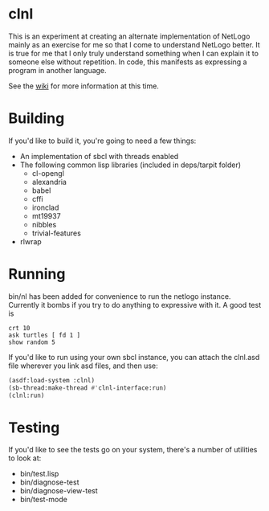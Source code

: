 # clnl

This is an experiment at creating an alternate implementation of NetLogo mainly as an exercise for me so that I come to understand NetLogo better.  It is true for me that I only truly understand something when I can explain it to someone else without repetition.  In code, this manifests as expressing a program in another language.

See the [wiki](https://github.com/frankduncan/clnl/wiki) for more information at this time.

# Building

If you'd like to build it, you're going to need a few things:

* An implementation of sbcl with threads enabled
* The following common lisp libraries (included in deps/tarpit folder)
  * cl-opengl
  * alexandria
  * babel
  * cffi
  * ironclad
  * mt19937
  * nibbles
  * trivial-features
* rlwrap

# Running

bin/nl has been added for convenience to run the netlogo instance.  Currently it bombs if you try to do anything to expressive with it.  A good test is

```
crt 10
ask turtles [ fd 1 ]
show random 5
```

If you'd like to run using your own sbcl instance, you can attach the clnl.asd file wherever you link asd files, and then use:

```lisp
(asdf:load-system :clnl)
(sb-thread:make-thread #'clnl-interface:run)
(clnl:run)
```

# Testing

If you'd like to see the tests go on your system, there's a number of utilities to look at:

* bin/test.lisp
* bin/diagnose-test
* bin/diagnose-view-test
* bin/test-mode
